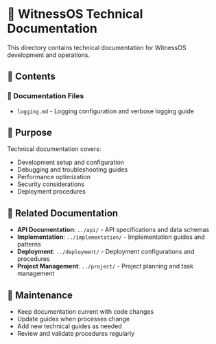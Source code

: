 # 🔧 WitnessOS Technical Documentation

This directory contains technical documentation for WitnessOS development and operations.

## 📁 Contents

### 📄 Documentation Files
- `logging.md` - Logging configuration and verbose logging guide

## 🎯 Purpose

Technical documentation covers:
- Development setup and configuration
- Debugging and troubleshooting guides
- Performance optimization
- Security considerations
- Deployment procedures

## 🔗 Related Documentation

- **API Documentation**: `../api/` - API specifications and data schemas
- **Implementation**: `../implementation/` - Implementation guides and patterns
- **Deployment**: `../deployment/` - Deployment configurations and procedures
- **Project Management**: `../project/` - Project planning and task management

## 🔄 Maintenance

- Keep documentation current with code changes
- Update guides when processes change
- Add new technical guides as needed
- Review and validate procedures regularly
